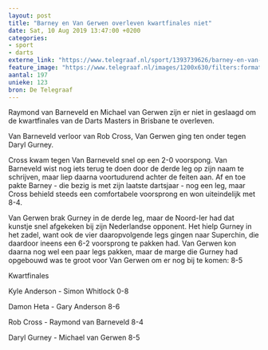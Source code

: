 ```yaml
---
layout: post
title: "Barney en Van Gerwen overleven kwartfinales niet"
date: Sat, 10 Aug 2019 13:47:00 +0200
categories: 
- sport 
- darts 
externe_link: "https://www.telegraaf.nl/sport/1393739626/barney-en-van-gerwen-overleven-kwartfinales-niet"
feature_image: "https://www.telegraaf.nl/images/1200x630/filters:format(jpeg):quality(80)/cdn-kiosk-api.telegraaf.nl/b3dccbb6-bb64-11e9-b83c-0218eaf05005.jpg"
aantal: 197
unieke: 123
bron: De Telegraaf
---
```


<p class="intro">Raymond van Barneveld en Michael van Gerwen zijn er niet in geslaagd om de kwartfinales van de Darts Masters in Brisbane te overleven.</p> <p>Van Barneveld verloor van Rob Cross, Van Gerwen ging ten onder tegen Daryl Gurney.</p><p>Cross kwam tegen Van Barneveld snel op een 2-0 voorspong. Van Barneveld wist nog iets terug te doen door de derde leg op zijn naam te schrijven, maar liep daarna voortudurend achter de feiten aan. Af en toe pakte Barney - die bezig is met zijn laatste dartsjaar - nog een leg, maar Cross behield steeds een comfortabele voorsprong en won uiteindelijk met 8-4.</p><p>Van Gerwen brak Gurney in de derde leg, maar de Noord-Ier had dat kunstje snel afgekeken bij zijn Nederlandse opponent. Het hielp Gurney in het zadel, want ook de vier daaropvolgende legs gingen naar Superchin, die daardoor ineens een 6-2 voorsprong te pakken had. Van Gerwen kon daarna nog wel een paar legs pakken, maar de marge die Gurney had opgebouwd was te groot voor Van Gerwen om er nog bij te komen: 8-5</p><p>Kwartfinales </p><p>Kyle Anderson - Simon Whitlock 0-8</p><p>Damon Heta - Gary Anderson 8-6</p><p>Rob Cross - Raymond van Barneveld 8-4</p><p>Daryl Gurney - Michael van Gerwen 8-5</p>
